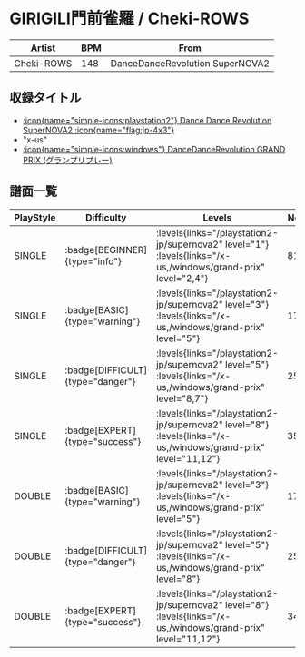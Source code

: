 # GIRIGILI門前雀羅 / Cheki-ROWS

|Artist|BPM|From|
|------|---|----|
|Cheki-ROWS|148|DanceDanceRevolution SuperNOVA2|

## 収録タイトル

- [:icon{name="simple-icons:playstation2"} Dance Dance Revolution SuperNOVA2 :icon{name="flag:jp-4x3"}](/playstation2-jp/supernova2)
- "x-us"
- [:icon{name="simple-icons:windows"} DanceDanceRevolution GRAND PRIX (グランプリプレー)](/windows/grand-prix)

## 譜面一覧

|PlayStyle|Difficulty|Levels|Notes|Movie|
|---------|----------|------|-----|-----|
|SINGLE| :badge[BEGINNER]{type="info"}| :levels{links="/playstation2-jp/supernova2" level="1"} :levels{links="/x-us,/windows/grand-prix" level="2,4"}|81/0||
|SINGLE| :badge[BASIC]{type="warning"}| :levels{links="/playstation2-jp/supernova2" level="3"} :levels{links="/x-us,/windows/grand-prix" level="5"}|170/2||
|SINGLE| :badge[DIFFICULT]{type="danger"}| :levels{links="/playstation2-jp/supernova2" level="5"} :levels{links="/x-us,/windows/grand-prix" level="8,7"}|255/6||
|SINGLE| :badge[EXPERT]{type="success"}| :levels{links="/playstation2-jp/supernova2" level="8"} :levels{links="/x-us,/windows/grand-prix" level="11,12"}|350/4||
|DOUBLE| :badge[BASIC]{type="warning"}| :levels{links="/playstation2-jp/supernova2" level="3"} :levels{links="/x-us,/windows/grand-prix" level="5"}|170/2||
|DOUBLE| :badge[DIFFICULT]{type="danger"}| :levels{links="/playstation2-jp/supernova2" level="5"} :levels{links="/x-us,/windows/grand-prix" level="8"}|255/6||
|DOUBLE| :badge[EXPERT]{type="success"}| :levels{links="/playstation2-jp/supernova2" level="8"} :levels{links="/x-us,/windows/grand-prix" level="11,12"}|348/4||
